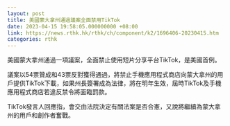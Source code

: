 ```yaml
---
layout: post
title: 美國蒙大拿州通過議案全面禁用TikTok
date: 2023-04-15 19:58:05.000000000 +08:00
link: https://news.rthk.hk/rthk/ch/component/k2/1696406-20230415.htm
categories: rthk
---
```


美國蒙大拿州通過一項議案，全面禁止使用短片分享平台TikTok，是美國首例。

議案以54票贊成和43票反對獲得通過，將禁止手機應用程式商店向蒙大拿州的用戶提供TikTok下載，如果州長簽署成為法律，將在明年生效，屆時TikTok及手機應用程式商店若違反禁令將面臨罰款。

TikTok發言人回應指，會交由法院決定有關法案是否合憲，又說將繼續為蒙大拿州的用戶和創作者奮戰。

